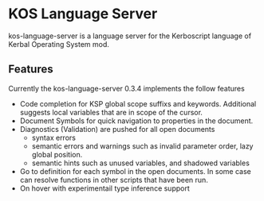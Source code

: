 # KOS Language Server

kos-language-server is a language server for the Kerboscript language of Kerbal Operating System mod.

## Features
Currently the kos-language-server 0.3.4 implements the follow features
- Code completion for KSP global scope suffixs and keywords. Additional suggests local variables that are in scope of the cursor.
- Document Symbols for quick navigation to properties in the document.
- Diagnostics (Validation) are pushed for all open documents
  - syntax errors
  - semantic errors and warnings such as invalid parameter order, lazy global position.
  - semantic hints such as unused variables, and shadowed variables
- Go to definition for each symbol in the open documents. In some case can resolve functions in other scripts that have been run.
- On hover with experimentail type inference support